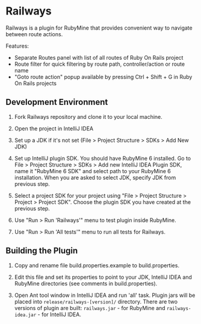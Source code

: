 Railways
========

Railways is a plugin for RubyMine that provides convenient way to navigate
between route actions.

Features:

* Separate Routes panel with list of all routes of Ruby On Rails project
* Route filter for quick filtering by route path, controller/action or route name
* "Goto route action" popup available by pressing Ctrl + Shift + G in
  Ruby On Rails projects


## Development Environment

1. Fork Railways repository and clone it to your local machine.

2. Open the project in IntelliJ IDEA

3. Set up a JDK if it's not set (File > Project Structure > SDKs > Add New JDK)

4. Set up IntelliJ plugin SDK. You should have RubyMine 6 installed.
   Go to File > Project Structure > SDKs > Add new IntelliJ IDEA Plugin SDK,
   name it "RubyMine 6 SDK" and select path to your RubyMine 6 installation.
   When you are asked to select JDK, specify JDK from previous step.

5. Select a project SDK for your project using "File > Project Structure >
   Project > Project SDK". Choose the plugin SDK you have created at the
   previous step.

6. Use "Run > Run 'Railways'" menu to test plugin inside RubyMine.

7. Use "Run > Run 'All tests'" menu to run all tests for Railways.


## Building the Plugin

1. Copy and rename file build.properties.example to build.properties.

2. Edit this file and set its properties to point to your JDK, IntelliJ IDEA
   and RubyMine directories (see comments in build.properties).

3. Open Ant tool window in IntelliJ IDEA and run 'all' task. Plugin jars will
   be placed into `release/railways-[version]/` directory. There are two versions
   of plugin are built: `railways.jar` - for RubyMine and `railways-idea.jar` -
   for IntelliJ IDEA.


